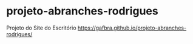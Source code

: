 # projeto-abranches-rodrigues
 Projeto do Site do Escritório https://gafbra.github.io/projeto-abranches-rodrigues/
